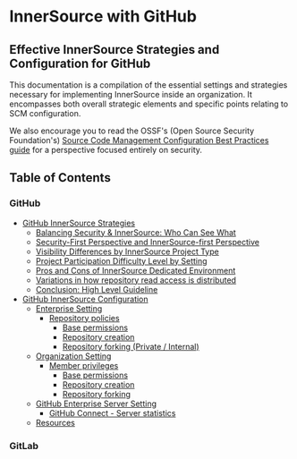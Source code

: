 # InnerSource with GitHub

## Effective InnerSource Strategies and Configuration for GitHub

This documentation is a compilation of the essential settings and strategies necessary for implementing InnerSource inside an organization. It encompasses both overall strategic elements and specific points relating to SCM configuration.

We also encourage you to read the OSSF's (Open Source Security Foundation's) 
[Source Code Management Configuration Best Practices guide](https://best.openssf.org/SCM-BestPractices/)
for a perspective focused entirely on security.

## Table of Contents

### GitHub

- [GitHub InnerSource Strategies](./github-strategy.md#github-innersource-strategies)
  - [Balancing Security \& InnerSource: Who Can See What](./github-strategy.md#balancing-security--innersource-who-can-see-what)
  - [Security-First Perspective and InnerSource-first Perspective](./github-strategy.md#security-first-perspective-and-innersource-first-perspective)
  - [Visibility Differences by InnerSource Project Type](./github-strategy.md#visibility-differences-by-innersource-project-type)
  - [Project Participation Difficulty Level by Setting](./github-strategy.md#project-participation-difficulty-level-by-setting)
  - [Pros and Cons of InnerSource Dedicated Environment](./github-strategy.md#pros-and-cons-of-innersource-dedicated-environment)
  - [Variations in how repository read access is distributed](./github-strategy.md#variations-in-how-repository-read-access-is-distributed)
  - [Conclusion: High Level Guideline](./github-strategy.md#conclusion-high-level-guideline)
- [GitHub InnerSource Configuration](./github-configuration.md/#github-innersource-configuration)
  - [Enterprise Setting](./github-configuration.md/#enterprise-setting)
    - [Repository policies](./github-configuration.md/#repository-policies)
      - [Base permissions](./github-configuration.md/#base-permissions)
      - [Repository creation](./github-configuration.md/#repository-creation)
      - [Repository forking (Private / Internal)](./github-configuration.md/#repository-forking-private--internal)
  - [Organization Setting](./github-configuration.md/#organization-setting)
    - [Member privileges](./github-configuration.md/#member-privileges)
      - [Base permissions](./github-configuration.md/#base-permissions-1)
      - [Repository creation](./github-configuration.md/#repository-creation-1)
      - [Repository forking](./github-configuration.md/#repository-forking)
  - [GitHub Enterprise Server Setting](./github-configuration.md/#github-enterprise-server-setting)
    - [GitHub Connect - Server statistics](./github-configuration.md/#github-connect---server-statistics)
  - [Resources](./github-configuration.md/#resources)

### GitLab
